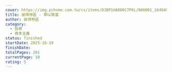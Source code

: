 ```yaml
---
cover: https://img.pchome.com.tw/cs/items/DJBP1HA900C7PKL/000001_1649407945.jpg
title: 彼得林區 - 學以致富
author: 彼得林區
category:
  - 投資
  - 資本主義
status: finished
startDate: 2025-10-19
finishDate:
totalPages: 281
currentPage: 10
rating: 5
---
```


